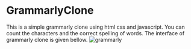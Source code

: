 # GrammarlyClone
This is a simple grammarly clone using html css and javascript. You can count the characters and the correct spelling of words.
The interface of grammarly clone is given bellow.
![grammarly](https://user-images.githubusercontent.com/106137102/225852713-62a1b315-c5c1-4ffd-960b-67fc9bd607c4.PNG)
